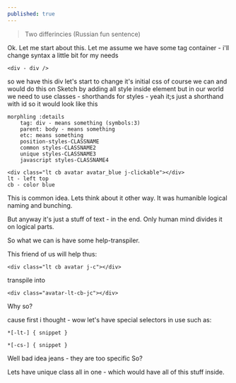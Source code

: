 ```yaml
---
published: true
---
```

> Two differincies (Russian fun sentence)

Ok. Let me start about this.
Let me assume we have some tag container - i'll change syntax a little bit for my needs

`<div - div />`

so we have this div
let's start to change it's initial css
of course we can and would do this on Sketch by adding all style inside element 
but in our world we need to use classes - shorthands for styles - yeah it;s just a shorthand with id
so
it would look like this
```
morphling :details
	tag: div - means something (symbols:3)
    parent: body - means something
    etc: means something
	position-styles-CLASSNAME
    common styles-CLASSNAME2
    unique styles-CLASSNAME3
    javascript styles-CLASSNAME4
```

```
<div class="lt cb avatar avatar_blue j-clickable"></div>
lt - left top
cb - color blue
```
    
This is common idea.
Lets think about it other way.
It was humanible logical naming and bunching.

But anyway it's just a stuff of text - in the end. Only human mind divides it on logical parts.

So what we can is have some help-transpiler.

This friend of us will help thus:

``<div class="lt cb avatar j-c"></div>``

transpile into

`<div class="avatar-lt-cb-jc"></div>`

Why so?

cause first i thought - wow let's have special selectors in use such as:
	
    *[-lt-] { snippet }
    
    *[-cs-] { snippet }
    
Well bad idea jeans - they are too specific
So?

Lets have unique class all in one - which would have all of this stuff inside.
